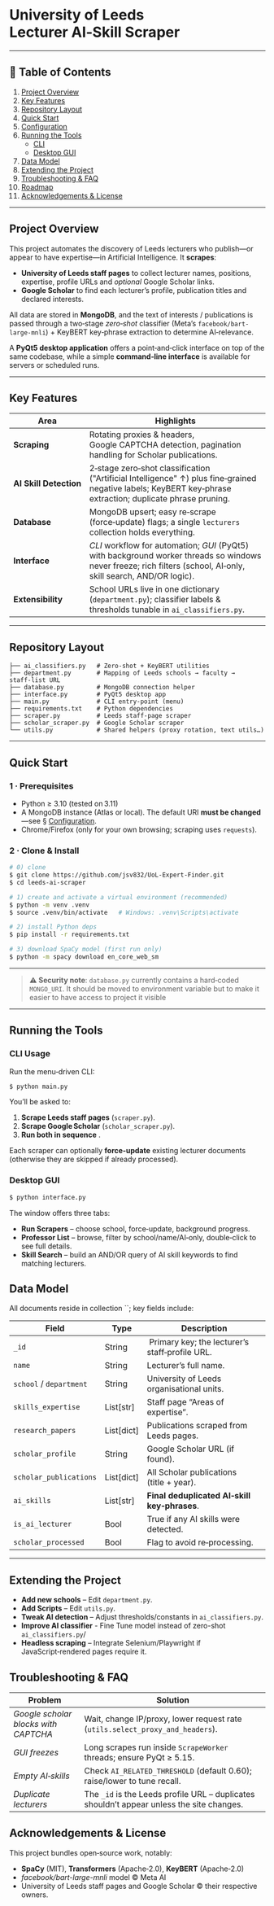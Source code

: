# University of Leeds Lecturer AI‑Skill Scraper

---

## 📖 Table of Contents

1. [Project Overview](#project-overview)
2. [Key Features](#key-features)
3. [Repository Layout](#repository-layout)
4. [Quick Start](#quick-start)
5. [Configuration](#configuration)
6. [Running the Tools](#running-the-tools)
   - [CLI](#cli-usage)
   - [Desktop GUI](#desktop-gui)
7. [Data Model](#data-model)
8. [Extending the Project](#extending-the-project)
9. [Troubleshooting & FAQ](#troubleshooting--faq)
10. [Roadmap](#roadmap)
11. [Acknowledgements & License](#acknowledgements--license)

---

## Project Overview

This project automates the discovery of Leeds lecturers who publish—or appear to have expertise—in Artificial Intelligence. It **scrapes**:

- **University of Leeds staff pages** to collect lecturer names, positions, expertise, profile URLs and *optional* Google Scholar links.
- **Google Scholar** to find each lecturer’s profile, publication titles and declared interests.

All data are stored in **MongoDB**, and the text of interests / publications is passed through a two‑stage *zero‑shot* classifier (Meta’s `facebook/bart-large-mnli`) + KeyBERT key‑phrase extraction to determine AI‑relevance.

A **PyQt5 desktop application** offers a point‑and‑click interface on top of the same codebase, while a simple **command‑line interface** is available for servers or scheduled runs.

---

## Key Features

| Area                   | Highlights                                                                                                                                                       |
| ---------------------- | ---------------------------------------------------------------------------------------------------------------------------------------------------------------- |
| **Scraping**           | Rotating proxies & headers, Google CAPTCHA detection, pagination handling for Scholar publications.                                                              |
| **AI Skill Detection** | 2‑stage zero‑shot classification ("Artificial Intelligence" ↑) plus fine‑grained negative labels; KeyBERT key‑phrase extraction; duplicate phrase pruning.       |
| **Database**           | MongoDB upsert; easy re‑scrape (force‑update) flags; a single `lecturers` collection holds everything.                                                           |
| **Interface**          | *CLI* workflow for automation; *GUI* (PyQt5) with background worker threads so windows never freeze; rich filters (school, AI‑only, skill search, AND/OR logic). |
| **Extensibility**      | School URLs live in one dictionary (`department.py`); classifier labels & thresholds tunable in `ai_classifiers.py`.                                             |

---

## Repository Layout

```
├── ai_classifiers.py   # Zero‑shot + KeyBERT utilities
├── department.py       # Mapping of Leeds schools → faculty → staff‑list URL
├── database.py         # MongoDB connection helper
├── interface.py        # PyQt5 desktop app
├── main.py             # CLI entry‑point (menu)
├── requirements.txt    # Python dependencies
├── scraper.py          # Leeds staff‑page scraper
├── scholar_scraper.py  # Google Scholar scraper
└── utils.py            # Shared helpers (proxy rotation, text utils…)
```

---

## Quick Start

### 1 · Prerequisites

- Python ≥ 3.10 (tested on 3.11)
- A MongoDB instance (Atlas or local). The default URI **must be changed**—see § [Configuration](#configuration).
- Chrome/Firefox (only for your own browsing; scraping uses `requests`).

### 2 · Clone & Install

```bash
# 0) clone
$ git clone https://github.com/jsv832/UoL-Expert-Finder.git
$ cd leeds-ai-scraper

# 1) create and activate a virtual environment (recommended)
$ python -m venv .venv
$ source .venv/bin/activate   # Windows: .venv\Scripts\activate

# 2) install Python deps
$ pip install -r requirements.txt

# 3) download SpaCy model (first run only)
$ python -m spacy download en_core_web_sm
```

---


> **⚠️ Security note**: `database.py` currently contains a hard‑coded `MONGO_URI`.
> It should be moved to environment variable but to make it easier to have access to project it visible

---

## Running the Tools

### CLI Usage

Run the menu‑driven CLI:

```bash
$ python main.py
```

You’ll be asked to:

1. **Scrape Leeds staff pages** (`scraper.py`).
2. **Scrape Google Scholar** (`scholar_scraper.py`).
3. **Run both in sequence** .

Each scraper can optionally **force‑update** existing lecturer documents (otherwise they are skipped if already processed).

### Desktop GUI

```bash
$ python interface.py
```

The window offers three tabs:

- **Run Scrapers** – choose school, force‑update, background progress.
- **Professor List** – browse, filter by school/name/AI‑only, double‑click to see full details.
- **Skill Search** – build an AND/OR query of AI skill keywords to find matching lecturers.



## Data Model

All documents reside in collection ``; key fields include:

| Field                   | Type       | Description                                     |
| ----------------------- | ---------- | ----------------------------------------------- |
| `_id`                   | String     |  Primary key; the lecturer’s staff‑profile URL. |
| `name`                  | String     | Lecturer’s full name.                           |
| `school` / `department` | String     | University of Leeds organisational units.       |
| `skills_expertise`      | List[str]  | Staff page “Areas of expertise”.                |
| `research_papers`       | List[dict] | Publications scraped from Leeds pages.          |
| `scholar_profile`       | String     | Google Scholar URL (if found).                  |
| `scholar_publications`  | List[dict] | All Scholar publications (title + year).        |
| `ai_skills`             | List[str]  | **Final deduplicated AI‑skill key‑phrases**.    |
| `is_ai_lecturer`        | Bool       | True if any AI skills were detected.            |
| `scholar_processed`     | Bool       | Flag to avoid re‑processing.                    |

---

## Extending the Project

- **Add new schools** – Edit `department.py`.
- **Add Scripts** – Edit `utils.py`.
- **Tweak AI detection** – Adjust thresholds/constants in `ai_classifiers.py`.
- **Improve AI classifier** - Fine Tune model instead of zero-shot `ai_classifiers.py`/
- **Headless scraping** – Integrate Selenium/Playwright if JavaScript‑rendered pages require it.

## Troubleshooting & FAQ

| Problem                              | Solution                                                                                  |
| ------------------------------------ | ----------------------------------------------------------------------------------------- |
| *Google scholar blocks with CAPTCHA* | Wait, change IP/proxy, lower request rate (`utils.select_proxy_and_headers`).             |
| *GUI freezes*                        | Long scrapes run inside `ScrapeWorker` threads; ensure PyQt ≥ 5.15.                       |
| *Empty AI‑skills*                    | Check `AI_RELATED_THRESHOLD` (default 0.60); raise/lower to tune recall.                  |
| *Duplicate lecturers*                | The `_id` is the Leeds profile URL – duplicates shouldn’t appear unless the site changes. |


## Acknowledgements & License

This project bundles open‑source work, notably:

- **SpaCy** (MIT), **Transformers** (Apache‑2.0), **KeyBERT** (Apache‑2.0)
- *facebook/bart-large-mnli* model © Meta AI
- University of Leeds staff pages and Google Scholar © their respective owners.
